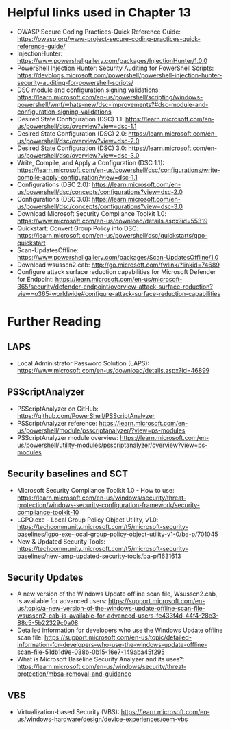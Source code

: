 # Helpful links used in Chapter 13
- OWASP Secure Coding Practices-Quick Reference Guide: https://owasp.org/www-project-secure-coding-practices-quick-reference-guide/
- InjectionHunter: https://www.powershellgallery.com/packages/InjectionHunter/1.0.0
- PowerShell Injection Hunter: Security Auditing for PowerShell Scripts: https://devblogs.microsoft.com/powershell/powershell-injection-hunter-security-auditing-for-powershell-scripts/
- DSC module and configuration signing validations: https://learn.microsoft.com/en-us/powershell/scripting/windows-powershell/wmf/whats-new/dsc-improvements?#dsc-module-and-configuration-signing-validations
- Desired State Configuration (DSC) 1.1: https://learn.microsoft.com/en-us/powershell/dsc/overview?view=dsc-1.1
- Desired State Configuration (DSC) 2.0: https://learn.microsoft.com/en-us/powershell/dsc/overview?view=dsc-2.0
- Desired State Configuration (DSC) 3.0: https://learn.microsoft.com/en-us/powershell/dsc/overview?view=dsc-3.0
- Write, Compile, and Apply a Configuration (DSC 1.1): https://learn.microsoft.com/en-us/powershell/dsc/configurations/write-compile-apply-configuration?view=dsc-1.1
- Configurations (DSC 2.0): https://learn.microsoft.com/en-us/powershell/dsc/concepts/configurations?view=dsc-2.0
- Configurations (DSC 3.0): https://learn.microsoft.com/en-us/powershell/dsc/concepts/configurations?view=dsc-3.0
- Download Microsoft Security Compliance Toolkit 1.0: https://www.microsoft.com/en-us/download/details.aspx?id=55319
- Quickstart: Convert Group Policy into DSC: https://learn.microsoft.com/en-us/powershell/dsc/quickstarts/gpo-quickstart
- Scan-UpdatesOffline: https://www.powershellgallery.com/packages/Scan-UpdatesOffline/1.0
- Download wsusscn2.cab: http://go.microsoft.com/fwlink/?linkid=74689
- Configure attack surface reduction capabilities for Microsoft Defender for Endpoint: https://learn.microsoft.com/en-us/microsoft-365/security/defender-endpoint/overview-attack-surface-reduction?view=o365-worldwide#configure-attack-surface-reduction-capabilities



# Further Reading
## LAPS
- Local Administrator Password Solution (LAPS): https://www.microsoft.com/en-us/download/details.aspx?id=46899
## PSScriptAnalyzer
- PSScriptAnalyzer on GitHub: https://github.com/PowerShell/PSScriptAnalyzer
- PSScriptAnalyzer reference: https://learn.microsoft.com/en-us/powershell/module/psscriptanalyzer/?view=ps-modules
- PSScriptAnalyzer module overview: https://learn.microsoft.com/en-us/powershell/utility-modules/psscriptanalyzer/overview?view=ps-modules
## Security baselines and SCT
- Microsoft Security Compliance Toolkit 1.0 - How to use: https://learn.microsoft.com/en-us/windows/security/threat-protection/windows-security-configuration-framework/security-compliance-toolkit-10
- LGPO.exe - Local Group Policy Object Utility, v1.0: https://techcommunity.microsoft.com/t5/microsoft-security-baselines/lgpo-exe-local-group-policy-object-utility-v1-0/ba-p/701045
- New & Updated Security Tools: https://techcommunity.microsoft.com/t5/microsoft-security-baselines/new-amp-updated-security-tools/ba-p/1631613
## Security Updates
- A new version of the Windows Update offline scan file, Wsusscn2.cab, is available for advanced users: https://support.microsoft.com/en-us/topic/a-new-version-of-the-windows-update-offline-scan-file-wsusscn2-cab-is-available-for-advanced-users-fe433f4d-44f4-28e3-88c5-5b22329c0a08
- Detailed information for developers who use the Windows Update offline scan file: https://support.microsoft.com/en-us/topic/detailed-information-for-developers-who-use-the-windows-update-offline-scan-file-51db1d9e-038b-0b15-16e7-149aba45f295
- What is Microsoft Baseline Security Analyzer and its uses?: https://learn.microsoft.com/en-us/windows/security/threat-protection/mbsa-removal-and-guidance
## VBS
- Virtualization-based Security (VBS): https://learn.microsoft.com/en-us/windows-hardware/design/device-experiences/oem-vbs